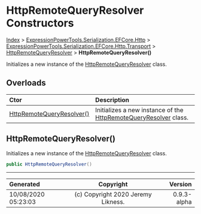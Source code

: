 ﻿# HttpRemoteQueryResolver Constructors

[Index](../index.md) > [ExpressionPowerTools.Serialization.EFCore.Http](ExpressionPowerTools.Serialization.EFCore.Http.a.md) > [ExpressionPowerTools.Serialization.EFCore.Http.Transport](ExpressionPowerTools.Serialization.EFCore.Http.Transport.n.md) > [HttpRemoteQueryResolver](ExpressionPowerTools.Serialization.EFCore.Http.Transport.HttpRemoteQueryResolver.cs.md) > **HttpRemoteQueryResolver()**

Initializes a new instance of the [HttpRemoteQueryResolver](ExpressionPowerTools.Serialization.EFCore.Http.Transport.HttpRemoteQueryResolver.cs.md) class.

## Overloads

| Ctor | Description |
| :-- | :-- |
| [HttpRemoteQueryResolver()](#httpremotequeryresolver) | Initializes a new instance of the [HttpRemoteQueryResolver](ExpressionPowerTools.Serialization.EFCore.Http.Transport.HttpRemoteQueryResolver.cs.md) class. |

## HttpRemoteQueryResolver()

Initializes a new instance of the [HttpRemoteQueryResolver](ExpressionPowerTools.Serialization.EFCore.Http.Transport.HttpRemoteQueryResolver.cs.md) class.

```csharp
public HttpRemoteQueryResolver()
```



---

| Generated | Copyright | Version |
| :-- | :-: | --: |
| 10/08/2020 05:23:03 | (c) Copyright 2020 Jeremy Likness. | 0.9.3-alpha |
